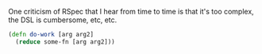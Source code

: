 One criticism of RSpec that I hear from time to time is that it's too complex,
the DSL is cumbersome, etc, etc.

```clojure
(defn do-work [arg arg2]
  (reduce some-fn [arg arg2]))
```
